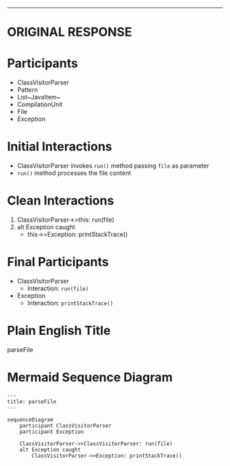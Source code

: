 ----
# ORIGINAL RESPONSE 
# Participants

- ClassVisitorParser
- Pattern
- List~JavaItem~
- CompilationUnit
- File
- Exception

# Initial Interactions

- ClassVisitorParser invokes `run()` method passing `file` as parameter
- `run()` method processes the file content

# Clean Interactions

1. ClassVisitorParser->>this: run(file)
2. alt Exception caught
   - this->>Exception: printStackTrace()

# Final Participants

- ClassVisitorParser
  - Interaction: `run(file)`
- Exception
  - Interaction: `printStackTrace()`

# Plain English Title

parseFile

# Mermaid Sequence Diagram

```mermaid
---
title: parseFile
---

sequenceDiagram
    participant ClassVisitorParser
    participant Exception

    ClassVisitorParser->>ClassVisitorParser: run(file)
    alt Exception caught
        ClassVisitorParser->>Exception: printStackTrace()

```
